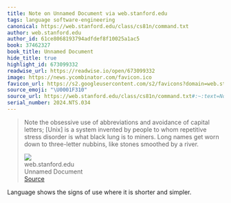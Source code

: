 ```yaml
---
title: Note on Unnamed Document via web.stanford.edu
tags: language software-engineering
canonical: https://web.stanford.edu/class/cs81n/command.txt
author: web.stanford.edu
author_id: 61ce8068193794adfdef8f10025a1ac5
book: 37462327
book_title: Unnamed Document
hide_title: true
highlight_id: 673099332
readwise_url: https://readwise.io/open/673099332
image: https://news.ycombinator.com/favicon.ico
favicon_url: https://s2.googleusercontent.com/s2/favicons?domain=web.stanford.edu
source_emoji: "\U0001F310"
source_url: https://web.stanford.edu/class/cs81n/command.txt#:~:text=Note%20the%20obsessive,by%20a%20river.
serial_number: 2024.NTS.034
---
```

> Note the obsessive use of abbreviations and avoidance of capital letters; [Unix] is a system invented by people to whom repetitive stress disorder is what black lung is to miners. Long names get worn down to three-letter nubbins, like stones smoothed by a river.
> <div class="quoteback-footer"><div class="quoteback-avatar"><img class="mini-favicon" src="https://s2.googleusercontent.com/s2/favicons?domain=web.stanford.edu"></div><div class="quoteback-metadata"><div class="metadata-inner"><span style="display:none">FROM:</span><div aria-label="web.stanford.edu" class="quoteback-author"> web.stanford.edu</div><div aria-label="Unnamed Document" class="quoteback-title"> Unnamed Document</div></div></div><div class="quoteback-backlink"><a target="_blank" aria-label="go to the full text of this quotation" rel="noopener" href="https://web.stanford.edu/class/cs81n/command.txt#:~:text=Note%20the%20obsessive,by%20a%20river." class="quoteback-arrow"> Source</a></div></div>

Language shows the signs of use where it is shorter and simpler.